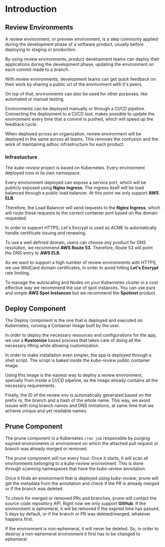 # Introduction

## Review Environments

A review environment, or preview environment, is a step commonly applied during the development phase of a software product, usually before deploying to staging or production.

By using review environments, product development teams can deploy their applications during the development phase, updating the environment on each commit made to a branch.

With review environments, development teams can get quick feedback on their work by sharing a public url of the environment with it's peers.

On top of that, environments can also be used for other purposes, like automated or manual testing.

Environments can be deployed manually or through a CI/CD pipeline. Connecting the deployment to a CI/CD tool, makes possible to update the environment every time that a commit is pushed, which will speed up the feedback cycle.

When deployed across an organization, review environment will be deployed in the same across all teams. This removes the confusion and the work of maintaining adhoc infrastructure for each product.

### Infrastucture

The *kube-review* project is based on Kubernetes. Every environment deployed runs in its own namespace.

Every environment deployed can expose a service port, which will be publicly exposed using **Nginx Ingress**. The ingress itself will be load balanced through a public load balancer. At this point we only support **AWS ELB**.

Therefore, the Load Balancer will send requests to the **Nginx Ingress**, which will route these requests to the correct container port based on the domain requested.

In order to support HTTPS, Let's Encrypt is used as ACME to automatically handle certificate issuing and renewing.

To use a well defined domain, users can choose any product for DNS resolution, we recommend **AWS Route 53**. Therefore, Route 53 will point the DNS entry to **AWS ELB**.

As we want to support a high number of review environments with HTTPS, we use WildCard domain certificates, in order to avoid hitting **Let's Encrypt** rate limiting.

To manage the autoscaling and Nodes on your Kubernetes cluster in a cost effective way we recommend the use of spot instances. You can use pure and simple **AWS Spot Instances** but we recommend the **Spotinst** product.

## Deploy Component

The Deploy component is the one that is deployed and executed on Kubernetes, running a Container Image built by the user.

In order to deploy the necessary resources and configurations for the app, we use a **Kustomize** based process that takes care of doing all the necessary lifting while allowing customization.

In order to make installation even simpler, the app is deployed through a shell script. The script is baked inside the *kube-review* public container image.

Using this image is the easiest way to deploy a review environment, specially from inside a CI/CD pipeline, as the image already contains all the necessary requirements.

Finally, the ID of the review env is automatically generated based on the prefix *re*, the branch and a hash of the whole name. This way, we avoid issues with long branch names and DNS limitations, at same time that we achieve unique and yet readable names.

## Prune Component

The prune component is a Kubernetes `cron job` responsible by purging expired environments or environment on which the attached pull request or branch was already merged or removed.

The prune component will run every hour. Once it starts, it will scan all environments belonging to a *kube-review* environment. This is done through scanning namespaces that have the *kube-review* annotation.

Once it finds an environment that is deployed using *kube-review*, prune will get the metadata from the annotation and check if the PR is already merged or if the branch was deleted.

To check for merged or removed PRs and branches, prune will contact the source code repository API. Right now we only support **GitHub**. If the environment is ephemeral, it will be removed if the expired time has passed, 5 days by default, or if the branch or PR was deleted/merged, whatever happens first.

If the environment is non-ephemeral, it will never be deleted. So, in order to destroy a non-ephemeral environment it first has to be changed to ephemeral.